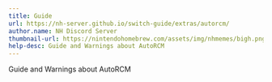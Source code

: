 ```yaml
---
title: Guide
url: https://nh-server.github.io/switch-guide/extras/autorcm/
author.name: NH Discord Server
thumbnail-url: https://nintendohomebrew.com/assets/img/nhmemes/bigh.png
help-desc: Guide and Warnings about AutoRCM
---
```


Guide and Warnings about AutoRCM
